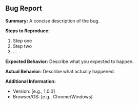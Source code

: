 ## Bug Report

**Summary:**
A concise description of the bug.

**Steps to Reproduce:**
1. Step one
2. Step two
3. ...

**Expected Behavior:**
Describe what you expected to happen.

**Actual Behavior:**
Describe what actually happened.

**Additional Information:**
- Version: [e.g., 1.0.0]
- Browser/OS: [e.g., Chrome/Windows]
